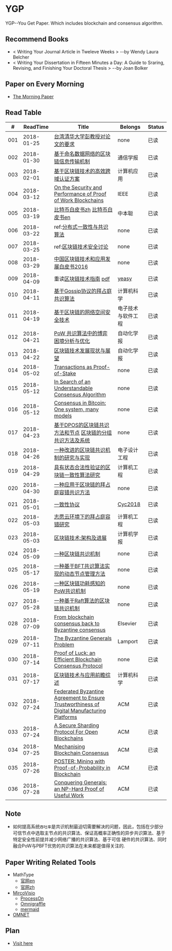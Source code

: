 # YGP

YGP--You Get Paper. Which includes blockchain and consensus algorithm.



## Recommend Books

- < Writing Your Journal Article in Tweleve Weeks > --by Wendy Laura Belcher
- < Writing Your Dissertation in Fifteen Minutes a Day: A Guide to Sraring, Revising, and Finishing Your Doctoral Thesis > --by Joan Bolker



## Paper on Every Morning

- [The Morning Paper](https://blog.acolyer.org)



## Read Table

| # | ReadTime | Title | Belongs | Status |
|---|----------|-------|---------|--------|
|001|2018-01-25|[台湾清华大学彭教授对论文的要求](https://github.com/i0Ek3/YGP/blob/master/paper/%E5%8F%B0%E6%B9%BE%E6%B8%85%E5%8D%8E%E5%A4%A7%E5%AD%A6%E5%BD%AD%E6%95%99%E6%8E%88%E5%AF%B9%E8%AE%BA%E6%96%87%E7%9A%84%E8%A6%81%E6%B1%82.pdf) |none|已读|
|002|2018-01-30|[基于命名数据网络的区块链信息传输机制](http://www.infocomm-journal.com/txxb/CN/article/openArticlePDFabs.jsp?id=166912) |通信学报|已读|
|003|2018-02-01|[基于区块链技术的高效跨域认证方案](https://github.com/i0Ek3/YGP/blob/master/paper/readed/003.pdf) |计算机应用|已读|
|004|2018-03-12|[On the Security and Performance of Proof of Work Blockchains](https://github.com/i0Ek3/YGP/blob/master/paper/readed/004.pdf) |IEEE|已读|
|005|2018-03-19|[比特币白皮书zh](http://www.8btc.com/wiki/bitcoin-a-peer-to-peer-electronic-cash-system) [比特币白皮书en](https://github.com/i0Ek3/YGP/blob/master/paper/readed/005.pdf) |中本聪|已读|
|006|2018-03-22|ref:[分布式一致性与共识算法](https://draveness.me/consensus) |none|已读|
|007|2018-03-25|ref:[区块链技术安全讨论](https://blockchain-sec.com/3/) |none|已读|
|008|2018-03-29|[中国区块链技术和应用发展白皮书2016](https://github.com/i0Ek3/YGP/blob/master/paper/readed/008.pdf) |none|已读|
|009|2018-04-09|重读[区块链技术指南](https://yeasy.gitbooks.io/blockchain_guide/) [pdf](https://github.com/i0Ek3/YGP/blob/master/paper/readed/009.pdf) |[yeasy](https://github.com/yeasy)|已读|
|010|2018-04-11|[基于Gossip协议的拜占庭共识算法](https://github.com/i0Ek3/YGP/blob/master/paper/readed/010.pdf) |计算机科学|已读|
|011|2018-04-19|[基于区块链的网络空间安全技术](https://github.com/i0Ek3/YGP/blob/master/paper/readed/011.pdf) |电子技术与软件工程|已读|
|012|2018-04-21|[PoW 共识算法中的博弈困境分析与优化](https://github.com/i0Ek3/YGP/blob/master/paper/readed/012.pdf) |自动化学报|已读|
|013|2018-04-22|[区块链技术发展现状与展望](https://github.com/i0Ek3/YGP/blob/master/paper/readed/013.pdf) |自动化学报|已读|
|014|2018-05-02|[Transactions as Proof-of-Stake](http://www.wanglutech.com/LoadFiles/file_1483944101721_[白皮书]Daniel%20Larimer-将交易作为权益证明[英文][PDF下载].pdf) |none|已读|
|015|2018-05-12|[In Search of an Understandable Consensus Algorithm](https://www.cnblogs.com/YaoDD/p/6172011.html) |none|已读|
|016|2018-05-12|[Consensus in Bitcoin: One system, many models](https://github.com/i0Ek3/YGP/blob/master/paper/readed/016.md) |none|已读|
|017|2018-04-23|[基于DPOS的区块链共识方法和节点](https://github.com/i0Ek3/YGP/blob/master/paper/readed/017-1.pdf) [区块链的分组共识方法及系统](https://github.com/i0Ek3/YGP/blob/master/paper/readed/017-2.pdf) |none|已读|
|018|2018-04-26|[一种改进的区块链共识机制的研究与实现](https://github.com/i0Ek3/YGP/blob/master/paper/readed/018.pdf) |电子设计工程|已读|
|019|2018-04-29|[具有状态合法性验证的区块链一致性算法研究](https://github.com/i0Ek3/YGP/blob/master/paper/readed/019.pdf) |计算机工程|已读|
|020|2018-04-30|[一种应用于区块链的拜占庭容错共识方法](https://github.com/i0Ek3/YGP/blob/master/paper/readed/020.pdf) |none|已读|
|021|2018-05-01|[一致性协议](https://github.com/CyC2018/Interview-Notebook/blob/master/notes/%E4%B8%80%E8%87%B4%E6%80%A7%E5%8D%8F%E8%AE%AE.md) |[Cyc2018](https://github.com/CyC2018)|已读|
|022|2018-05-03|[志愿云环境下的拜占庭容错研究](https://github.com/i0Ek3/YGP/blob/master/paper/readed/022.pdf) |计算机工程|已读|
|023|2018-05-03|[区块链技术:架构及进展](https://github.com/i0Ek3/YGP/blob/master/paper/readed/023.pdf) |计算机学报|已读|
|024|2018-05-09|[一种区块链共识机制](https://github.com/i0Ek3/YGP/blob/master/paper/readed/024.pdf) |none|已读|
|025|2018-05-17|[一种基于BFT共识算法实现的动态节点管理方法](https://github.com/i0Ek3/YGP/blob/master/paper/readed/025.pdf) |none|已读|
|026|2018-05-19|[一种区块链功耗感知的PoW共识机制](https://github.com/i0Ek3/YGP/blob/master/paper/readed/026.pdf) |none|已读|
|027|2018-05-28|[一种基于Raft算法的区块链共识机制](https://github.com/i0Ek3/YGP/blob/master/paper/readed/027.pdf) |none|已读|
|028|2018-07-09|[From blockchain consensus back to Byzantine consensus](https://github.com/i0Ek3/YGP/blob/master/paper/readed/028.pdf) |Elsevier|已读|
|029|2018-07-11|[The Byzantine Generals Problem](https://github.com/i0Ek3/YGP/blob/master/paper/readed/029.pdf) |Lamport|已读|
|030|2018-07-14|[Proof of Luck: an Efficient Blockchain Consensus Protocol](https://github.com/i0Ek3/YGP/blob/master/paper/readed/030.pdf) |none|已读|
|031|2018-07-17|[区块链技术与应用前瞻综述](https://github.com/i0Ek3/YGP/blob/master/paper/readed/031.pdf) |计算机科学|已读|
|032|2018-07-24|[Federated Byzantine Agreement to Ensure Trustworthiness of Digital Manufacturing Platforms](https://github.com/i0Ek3/YGP/blob/master/paper/readed/032.pdf) |ACM|已读|
|033|2018-07-24|[A Secure Sharding Protocol For Open Blockchains](https://github.com/i0Ek3/YGP/blob/master/paper/readed/033.pdf) |ACM|已读|
|034|2018-07-25|[Mechanising Blockchain Consensus](https://github.com/i0Ek3/YGP/blob/master/paper/readed/034.pdf) |ACM|已读|
|035|2018-07-26|[POSTER: Mining with Proof-of-Probability in Blockchain](https://github.com/i0Ek3/YGP/blob/master/paper/readed/035.pdf) |ACM|已读|
|036|2018-07-28|[Conquering Generals: an NP-Hard Proof of Useful Work](https://github.com/i0Ek3/YGP/blob/master/paper/readed/035.pdf) |ACM|已读|



## Note

- 如何提高系统`吞吐率`是共识机制最迫切需要解决的问题，因此，包括在少部分可信节点中选取主节点的共识算法、保证高概率正确性的异步共识算法、基于特定安全性前提并减少网络广播的共识算法、基于可信 硬件的共识算法、同时融合PoW与PBFT优势的共识算法在未来都是值得关注的.



## Paper Writing Related Tools

- MathType
    - [官网en](http://www.dessci.com/en/products/mathtype/)
    - [官网zh](http://www.mathtype.cn)
- [MircoVisio](https://products.office.com/en-us/visio/flowchart-software?tab=tabs-1)
    - [ProcessOn](https://www.processon.com/)
    - [Omnigraffle](https://www.omnigroup.com/omnigraffle)
    - [mermaid](https://mermaidjs.github.io/)
- [OMNET](https://www.omnetpp.org/)



## Plan

- [Visit here](https://github.com/i0Ek3/YGP/blob/master/plan.md)
